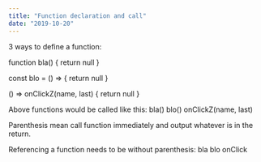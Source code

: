 ```yaml
---
title: "Function declaration and call"
date: "2019-10-20"
---
```


3 ways to define a function:

function bla() {
  return null
}

const blo = () => {
  return null
}

() => onClickZ(name, last) {
  return null
}


Above functions would be called like this:
bla()
blo()
onClickZ(name, last)

Parenthesis mean call function immediately and output whatever is in the return.

Referencing a function needs to be without parenthesis:
bla
blo
onClick
